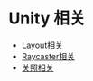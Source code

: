 # Unity 相关

- [Layout相关](./unity_ui/Layout.md)
- [Raycaster相关](./unity_ui/Raycaster.md)
- [关照相关](./unity_ui/light.md)
